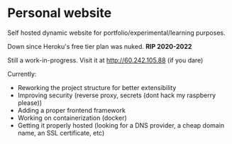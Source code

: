 # Personal website

Self hosted dynamic website for portfolio/experimental/learning purposes.

Down since Heroku's free tier plan was nuked. **RIP 2020-2022**

Still a work-in-progress. Visit it at http://60.242.105.88 (if you dare)

Currently:
 - Reworking the project structure for better extensibility
 - Improving security (reverse proxy, secrets (dont hack my raspberry please))
 - Adding a proper frontend framework
 - Working on containerization (docker)
 - Getting it properly hosted (looking for a DNS provider, a cheap domain name, an SSL certificate, etc)